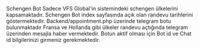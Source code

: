 Schengen Bot Sadece VFS Global'in sistemindeki schengen ülkelerini kapsamaktadır.
Schengen Bot index sayfasında açık olan randevu tarihlerini göstermektedir.
Backend/appointment.php üzerinde telegram botu bulunmaktadır Fransa ve Hollanda gibi ülkeler randevu açtığında telegram üzerinden mesajla haber vermektedir.
Botun aktif olması için Bot id ve Chat id bilgilerinizi girmeniz gerekmektedir.
